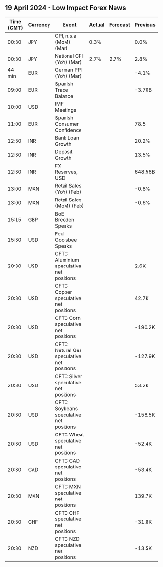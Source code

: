 ## 19 April 2024 - Low Impact Forex News

| Time (GMT) | Currency | Event | Actual | Forecast | Previous |
|------|----------|-------|--------|----------|----------|
| 00:30 | JPY | CPI, n.s.a (MoM) (Mar) | 0.3% |  | 0.0% |
| 00:30 | JPY | National CPI (YoY) (Mar) | 2.7% | 2.7% | 2.8% |
| 44 min | EUR | German PPI (YoY) (Mar) |  |  | -4.1% |
| 09:00 | EUR | Spanish Trade Balance |  |  | -3.70B |
| 10:00 | USD | IMF Meetings |  |  |  |
| 11:00 | EUR | Spanish Consumer Confidence |  |  | 78.5 |
| 12:30 | INR | Bank Loan Growth |  |  | 20.2% |
| 12:30 | INR | Deposit Growth |  |  | 13.5% |
| 12:30 | INR | FX Reserves, USD |  |  | 648.56B |
| 13:00 | MXN | Retail Sales (YoY) (Feb) |  |  | -0.8% |
| 13:00 | MXN | Retail Sales (MoM) (Feb) |  |  | -0.6% |
| 15:15 | GBP | BoE Breeden Speaks |  |  |  |
| 15:30 | USD | Fed Goolsbee Speaks |  |  |  |
| 20:30 | USD | CFTC Aluminium speculative net positions |  |  | 2.6K |
| 20:30 | USD | CFTC Copper speculative net positions |  |  | 42.7K |
| 20:30 | USD | CFTC Corn speculative net positions |  |  | -190.2K |
| 20:30 | USD | CFTC Natural Gas speculative net positions |  |  | -127.9K |
| 20:30 | USD | CFTC Silver speculative net positions |  |  | 53.2K |
| 20:30 | USD | CFTC Soybeans speculative net positions |  |  | -158.5K |
| 20:30 | USD | CFTC Wheat speculative net positions |  |  | -52.4K |
| 20:30 | CAD | CFTC CAD speculative net positions |  |  | -53.4K |
| 20:30 | MXN | CFTC MXN speculative net positions |  |  | 139.7K |
| 20:30 | CHF | CFTC CHF speculative net positions |  |  | -31.8K |
| 20:30 | NZD | CFTC NZD speculative net positions |  |  | -13.5K |
